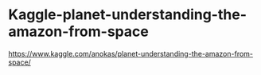 # Kaggle-planet-understanding-the-amazon-from-space
https://www.kaggle.com/anokas/planet-understanding-the-amazon-from-space/
